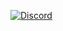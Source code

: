 <a href="https://discord.com/users/434975796575207435"><img src="https://lanyard.cnrad.dev/api/434975796575207435?borderRadius=20px&bg=00000000" alt="Discord" /></a>
